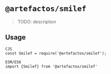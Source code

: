 # `@artefactos/smilef`

> TODO: description

## Usage

```
CJS
const Smilef = require('@artefactos/smilef');

ESM/ES6
import {Smilef} from '@artefactos/smilef'
```
